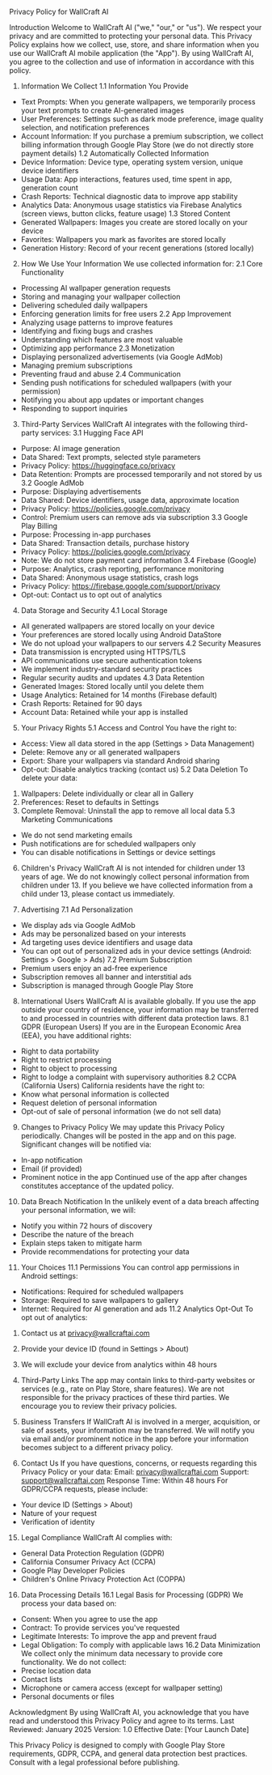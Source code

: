 Privacy Policy for WallCraft AI

Introduction
Welcome to WallCraft AI ("we," "our," or "us"). We respect your privacy and are committed to protecting your personal data. This Privacy Policy explains how we collect, use, store, and share information when you use our WallCraft AI mobile application (the "App").
By using WallCraft AI, you agree to the collection and use of information in accordance with this policy.

1. Information We Collect
1.1 Information You Provide
* Text Prompts: When you generate wallpapers, we temporarily process your text prompts to create AI-generated images
* User Preferences: Settings such as dark mode preference, image quality selection, and notification preferences
* Account Information: If you purchase a premium subscription, we collect billing information through Google Play Store (we do not directly store payment details)
1.2 Automatically Collected Information
* Device Information: Device type, operating system version, unique device identifiers
* Usage Data: App interactions, features used, time spent in app, generation count
* Crash Reports: Technical diagnostic data to improve app stability
* Analytics Data: Anonymous usage statistics via Firebase Analytics (screen views, button clicks, feature usage)
1.3 Stored Content
* Generated Wallpapers: Images you create are stored locally on your device
* Favorites: Wallpapers you mark as favorites are stored locally
* Generation History: Record of your recent generations (stored locally)

2. How We Use Your Information
We use collected information for:
2.1 Core Functionality
* Processing AI wallpaper generation requests
* Storing and managing your wallpaper collection
* Delivering scheduled daily wallpapers
* Enforcing generation limits for free users
2.2 App Improvement
* Analyzing usage patterns to improve features
* Identifying and fixing bugs and crashes
* Understanding which features are most valuable
* Optimizing app performance
2.3 Monetization
* Displaying personalized advertisements (via Google AdMob)
* Managing premium subscriptions
* Preventing fraud and abuse
2.4 Communication
* Sending push notifications for scheduled wallpapers (with your permission)
* Notifying you about app updates or important changes
* Responding to support inquiries

3. Third-Party Services
WallCraft AI integrates with the following third-party services:
3.1 Hugging Face API
* Purpose: AI image generation
* Data Shared: Text prompts, selected style parameters
* Privacy Policy: https://huggingface.co/privacy
* Data Retention: Prompts are processed temporarily and not stored by us
3.2 Google AdMob
* Purpose: Displaying advertisements
* Data Shared: Device identifiers, usage data, approximate location
* Privacy Policy: https://policies.google.com/privacy
* Control: Premium users can remove ads via subscription
3.3 Google Play Billing
* Purpose: Processing in-app purchases
* Data Shared: Transaction details, purchase history
* Privacy Policy: https://policies.google.com/privacy
* Note: We do not store payment card information
3.4 Firebase (Google)
* Purpose: Analytics, crash reporting, performance monitoring
* Data Shared: Anonymous usage statistics, crash logs
* Privacy Policy: https://firebase.google.com/support/privacy
* Opt-out: Contact us to opt out of analytics

4. Data Storage and Security
4.1 Local Storage
* All generated wallpapers are stored locally on your device
* Your preferences are stored locally using Android DataStore
* We do not upload your wallpapers to our servers
4.2 Security Measures
* Data transmission is encrypted using HTTPS/TLS
* API communications use secure authentication tokens
* We implement industry-standard security practices
* Regular security audits and updates
4.3 Data Retention
* Generated Images: Stored locally until you delete them
* Usage Analytics: Retained for 14 months (Firebase default)
* Crash Reports: Retained for 90 days
* Account Data: Retained while your app is installed

5. Your Privacy Rights
5.1 Access and Control
You have the right to:
* Access: View all data stored in the app (Settings > Data Management)
* Delete: Remove any or all generated wallpapers
* Export: Share your wallpapers via standard Android sharing
* Opt-out: Disable analytics tracking (contact us)
5.2 Data Deletion
To delete your data:
1. Wallpapers: Delete individually or clear all in Gallery
2. Preferences: Reset to defaults in Settings
3. Complete Removal: Uninstall the app to remove all local data
5.3 Marketing Communications
* We do not send marketing emails
* Push notifications are for scheduled wallpapers only
* You can disable notifications in Settings or device settings

6. Children's Privacy
WallCraft AI is not intended for children under 13 years of age. We do not knowingly collect personal information from children under 13. If you believe we have collected information from a child under 13, please contact us immediately.

7. Advertising
7.1 Ad Personalization
* We display ads via Google AdMob
* Ads may be personalized based on your interests
* Ad targeting uses device identifiers and usage data
* You can opt out of personalized ads in your device settings (Android: Settings > Google > Ads)
7.2 Premium Subscription
* Premium users enjoy an ad-free experience
* Subscription removes all banner and interstitial ads
* Subscription is managed through Google Play Store

8. International Users
WallCraft AI is available globally. If you use the app outside your country of residence, your information may be transferred to and processed in countries with different data protection laws.
8.1 GDPR (European Users)
If you are in the European Economic Area (EEA), you have additional rights:
* Right to data portability
* Right to restrict processing
* Right to object to processing
* Right to lodge a complaint with supervisory authorities
8.2 CCPA (California Users)
California residents have the right to:
* Know what personal information is collected
* Request deletion of personal information
* Opt-out of sale of personal information (we do not sell data)

9. Changes to Privacy Policy
We may update this Privacy Policy periodically. Changes will be posted in the app and on this page. Significant changes will be notified via:
* In-app notification
* Email (if provided)
* Prominent notice in the app
Continued use of the app after changes constitutes acceptance of the updated policy.

10. Data Breach Notification
In the unlikely event of a data breach affecting your personal information, we will:
* Notify you within 72 hours of discovery
* Describe the nature of the breach
* Explain steps taken to mitigate harm
* Provide recommendations for protecting your data

11. Your Choices
11.1 Permissions
You can control app permissions in Android settings:
* Notifications: Required for scheduled wallpapers
* Storage: Required to save wallpapers to gallery
* Internet: Required for AI generation and ads
11.2 Analytics Opt-Out
To opt out of analytics:
1. Contact us at privacy@wallcraftai.com
2. Provide your device ID (found in Settings > About)
3. We will exclude your device from analytics within 48 hours

12. Third-Party Links
The app may contain links to third-party websites or services (e.g., rate on Play Store, share features). We are not responsible for the privacy practices of these third parties. We encourage you to review their privacy policies.

13. Business Transfers
If WallCraft AI is involved in a merger, acquisition, or sale of assets, your information may be transferred. We will notify you via email and/or prominent notice in the app before your information becomes subject to a different privacy policy.

14. Contact Us
If you have questions, concerns, or requests regarding this Privacy Policy or your data:
Email: privacy@wallcraftai.com Support: support@wallcraftai.com Response Time: Within 48 hours
For GDPR/CCPA requests, please include:
* Your device ID (Settings > About)
* Nature of your request
* Verification of identity

15. Legal Compliance
WallCraft AI complies with:
* General Data Protection Regulation (GDPR)
* California Consumer Privacy Act (CCPA)
* Google Play Developer Policies
* Children's Online Privacy Protection Act (COPPA)

16. Data Processing Details
16.1 Legal Basis for Processing (GDPR)
We process your data based on:
* Consent: When you agree to use the app
* Contract: To provide services you've requested
* Legitimate Interests: To improve the app and prevent fraud
* Legal Obligation: To comply with applicable laws
16.2 Data Minimization
We collect only the minimum data necessary to provide core functionality. We do not collect:
* Precise location data
* Contact lists
* Microphone or camera access (except for wallpaper setting)
* Personal documents or files

Acknowledgment
By using WallCraft AI, you acknowledge that you have read and understood this Privacy Policy and agree to its terms.
Last Reviewed: January 2025 Version: 1.0 Effective Date: [Your Launch Date]

This Privacy Policy is designed to comply with Google Play Store requirements, GDPR, CCPA, and general data protection best practices. Consult with a legal professional before publishing.

